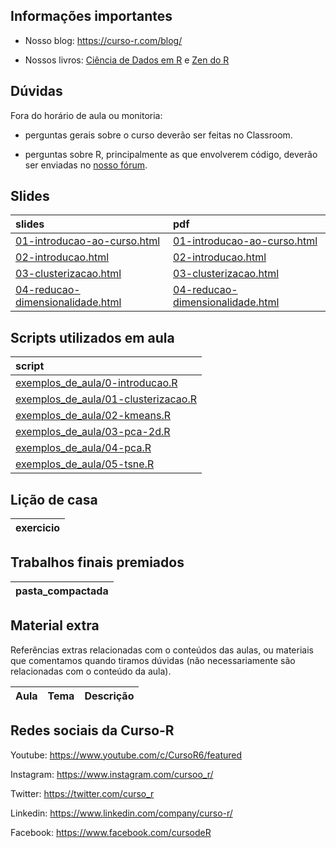 
<!-- README.md is generated from README.Rmd. Please edit that file -->

## Informações importantes

-   Nosso blog: <https://curso-r.com/blog/>

-   Nossos livros: [Ciência de Dados em R](https://livro.curso-r.com/) e
    [Zen do R](https://curso-r.github.io/zen-do-r/)

## Dúvidas

Fora do horário de aula ou monitoria:

-   perguntas gerais sobre o curso deverão ser feitas no Classroom.

-   perguntas sobre R, principalmente as que envolverem código, deverão
    ser enviadas no [nosso fórum](https://discourse.curso-r.com/).

## Slides

| slides                                                                                                                | pdf                                                                                                                   |
|:----------------------------------------------------------------------------------------------------------------------|:----------------------------------------------------------------------------------------------------------------------|
| [01-introducao-ao-curso.html](https://curso-r.github.io/main-nao-superv/slides/01-introducao-ao-curso.html)           | [01-introducao-ao-curso.html](https://curso-r.github.io/main-nao-superv/slides/01-introducao-ao-curso.html)           |
| [02-introducao.html](https://curso-r.github.io/main-nao-superv/slides/02-introducao.html)                             | [02-introducao.html](https://curso-r.github.io/main-nao-superv/slides/02-introducao.html)                             |
| [03-clusterizacao.html](https://curso-r.github.io/main-nao-superv/slides/03-clusterizacao.html)                       | [03-clusterizacao.html](https://curso-r.github.io/main-nao-superv/slides/03-clusterizacao.html)                       |
| [04-reducao-dimensionalidade.html](https://curso-r.github.io/main-nao-superv/slides/04-reducao-dimensionalidade.html) | [04-reducao-dimensionalidade.html](https://curso-r.github.io/main-nao-superv/slides/04-reducao-dimensionalidade.html) |

## Scripts utilizados em aula

| script                                                                                                                              |
|:------------------------------------------------------------------------------------------------------------------------------------|
| [exemplos_de_aula/0-introducao.R](https://github.com/curso-r/202208-nao-superv/blob/master/exemplos_de_aula/0-introducao.R)         |
| [exemplos_de_aula/01-clusterizacao.R](https://github.com/curso-r/202208-nao-superv/blob/master/exemplos_de_aula/01-clusterizacao.R) |
| [exemplos_de_aula/02-kmeans.R](https://github.com/curso-r/202208-nao-superv/blob/master/exemplos_de_aula/02-kmeans.R)               |
| [exemplos_de_aula/03-pca-2d.R](https://github.com/curso-r/202208-nao-superv/blob/master/exemplos_de_aula/03-pca-2d.R)               |
| [exemplos_de_aula/04-pca.R](https://github.com/curso-r/202208-nao-superv/blob/master/exemplos_de_aula/04-pca.R)                     |
| [exemplos_de_aula/05-tsne.R](https://github.com/curso-r/202208-nao-superv/blob/master/exemplos_de_aula/05-tsne.R)                   |

## Lição de casa

| exercicio |
|:----------|

## Trabalhos finais premiados

| pasta_compactada |
|:-----------------|

## Material extra

Referências extras relacionadas com o conteúdos das aulas, ou materiais
que comentamos quando tiramos dúvidas (não necessariamente são
relacionadas com o conteúdo da aula).

| Aula | Tema | Descrição |
|:-----|:-----|:----------|

## Redes sociais da Curso-R

Youtube: <https://www.youtube.com/c/CursoR6/featured>

Instagram: <https://www.instagram.com/cursoo_r/>

Twitter: <https://twitter.com/curso_r>

Linkedin: <https://www.linkedin.com/company/curso-r/>

Facebook: <https://www.facebook.com/cursodeR>
